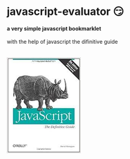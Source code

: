 # javascript-evaluator 😏                                                                  
#### a very simple javascript bookmarklet 
 
with the help of javascript the difinitive guide<br/><br/><br/>
![difinitive guide](download.jpg)

